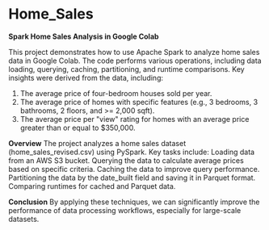 # Home_Sales

**Spark Home Sales Analysis in Google Colab**

This project demonstrates how to use Apache Spark to analyze home sales data in Google Colab. The code performs various operations, including data loading, querying, caching, partitioning, and runtime comparisons.
Key insights were derived from the data, including:
1. The average price of four-bedroom houses sold per year.
2. The average price of homes with specific features (e.g., 3 bedrooms, 3 bathrooms, 2 floors, and >= 2,000 sqft).
3. The average price per "view" rating for homes with an average price greater than or equal to $350,000.


**Overview**
The project analyzes a home sales dataset (home_sales_revised.csv) using PySpark. Key tasks include:
Loading data from an AWS S3 bucket.
Querying the data to calculate average prices based on specific criteria.
Caching the data to improve query performance.
Partitioning the data by the date_built field and saving it in Parquet format.
Comparing runtimes for cached and Parquet data.

**Conclusion**
By applying these techniques, we can significantly improve the performance of data processing workflows, especially for large-scale datasets.
